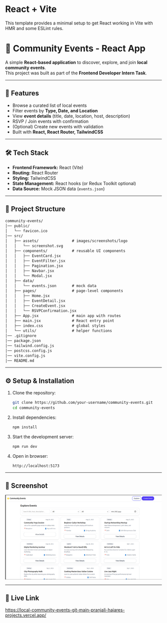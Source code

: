 # React + Vite

This template provides a minimal setup to get React working in Vite with HMR and some ESLint rules.

# 🌟 Community Events - React App

A simple **React-based application** to discover, explore, and join **local community events**.  
This project was built as part of the **Frontend Developer Intern Task**.

---

## 🚀 Features

- Browse a curated list of local events
- Filter events by **Type, Date, and Location**
- View **event details** (title, date, location, host, description)
- RSVP / Join events with confirmation
- (Optional) Create new events with validation
- Built with **React, React Router, TailwindCSS**

---

## 🛠 Tech Stack

- **Frontend Framework:** React (Vite)
- **Routing:** React Router
- **Styling:** TailwindCSS
- **State Management:** React hooks (or Redux Toolkit optional)
- **Data Source:** Mock JSON data (`events.json`)

---

## 📂 Project Structure

```
community-events/
│── public/
│   └── favicon.ico
│── src/
│   ├── assets/               # images/screenshots/logo
│   │   └── screenshot.svg
│   ├── components/           # reusable UI components
│   │   ├── EventCard.jsx
│   │   ├── EventFilter.jsx
│   │   ├── Pagination.jsx
│   │   ├── Navbar.jsx
│   │   └── Modal.jsx
│   ├── data/
│   │   └── events.json       # mock data
│   ├── pages/                # page-level components
│   │   ├── Home.jsx
│   │   ├── EventDetail.jsx
│   │   ├── CreateEvent.jsx
│   │   └── RSVPConfirmation.jsx
│   ├── App.jsx               # main app with routes
│   ├── main.jsx              # React entry point
│   ├── index.css             # global styles
│   └── utils/                # helper functions
│── .gitignore
│── package.json
│── tailwind.config.js
│── postcss.config.js
│── vite.config.js
│── README.md
```

---

## ⚙️ Setup & Installation

1. Clone the repository:
   ```bash
   git clone https://github.com/your-username/community-events.git
   cd community-events
   ```

2. Install dependencies:
   ```bash
   npm install
   ```

3. Start the development server:
   ```bash
   npm run dev
   ```

4. Open in browser:
   ```
   http://localhost:5173
   ```

---

## 📸 Screenshot
![Image Alt](https://github.com/pranjalihajare/Local-Community-Events/blob/main/Screenshot%20from%202025-09-09%2020-29-26.png?raw=true)

---

## 📸 Live Link
https://local-community-events-git-main-pranjali-hajares-projects.vercel.app/
